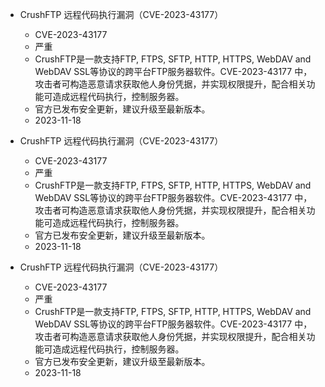 - CrushFTP 远程代码执行漏洞（CVE-2023-43177）
  - CVE-2023-43177
  - 严重
  - CrushFTP是一款支持FTP, FTPS, SFTP, HTTP, HTTPS, WebDAV and WebDAV SSL等协议的跨平台FTP服务器软件。CVE-2023-43177 中，攻击者可构造恶意请求获取他人身份凭据，并实现权限提升，配合相关功能可造成远程代码执行，控制服务器。
  - 官方已发布安全更新，建议升级至最新版本。
  - 2023-11-18
- CrushFTP 远程代码执行漏洞（CVE-2023-43177）
  - CVE-2023-43177
  - 严重
  - CrushFTP是一款支持FTP, FTPS, SFTP, HTTP, HTTPS, WebDAV and WebDAV SSL等协议的跨平台FTP服务器软件。CVE-2023-43177 中，攻击者可构造恶意请求获取他人身份凭据，并实现权限提升，配合相关功能可造成远程代码执行，控制服务器。
  - 官方已发布安全更新，建议升级至最新版本。
  - 2023-11-18

- CrushFTP 远程代码执行漏洞（CVE-2023-43177）
  - CVE-2023-43177
  - 严重
  - CrushFTP是一款支持FTP, FTPS, SFTP, HTTP, HTTPS, WebDAV and WebDAV SSL等协议的跨平台FTP服务器软件。CVE-2023-43177 中，攻击者可构造恶意请求获取他人身份凭据，并实现权限提升，配合相关功能可造成远程代码执行，控制服务器。
  - 官方已发布安全更新，建议升级至最新版本。
  - 2023-11-18

